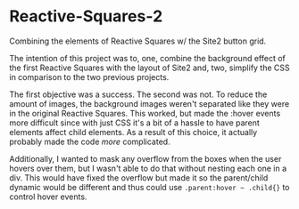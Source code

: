 # Reactive-Squares-2
Combining the elements of Reactive Squares w/ the Site2 button grid.

The intention of this project was to, one, combine the background effect of the first Reactive Squares with the layout of Site2 and, two, simplify the CSS in comparison to the two previous projects.

The first objective was a success. The second was not. To reduce the amount of images, the background images weren't separated like they were in the original Reactive Squares. This worked, but made the :hover events more difficult since with just CSS it's a bit of a hassle to have parent elements affect child elements. As a result of this choice, it actually probably made the code *more* complicated.

Additionally, I wanted to mask any overflow from the boxes when the user hovers over them, but I wasn't able to do that without nesting each one in a div. This would have fixed the overflow but made it so the parent/child dynamic would be different and thus could use `.parent:hover ~ .child{}` to control hover events.